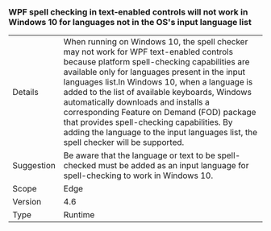 ### WPF spell checking in text-enabled controls will not work in Windows 10 for languages not in the OS's input language list

|   |   |
|---|---|
|Details|When running on Windows 10, the spell checker may not work for WPF text-enabled controls because platform spell-checking capabilities are available only for languages present in the input languages list.In Windows 10, when a language is added to the list of available keyboards, Windows automatically downloads and installs a corresponding Feature on Demand (FOD) package that provides spell-checking capabilities. By adding the language to the input languages list, the spell checker will be supported.|
|Suggestion|Be aware that the language or text to be spell-checked must be added as an input language for spell-checking to work in Windows 10.|
|Scope|Edge|
|Version|4.6|
|Type|Runtime|

